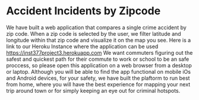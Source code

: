 # Accident Incidents by Zipcode
We have built a web application that compares a single crime accident by zip code. When a zip code is selected by the user, we filter latitude and longitude within that zip code 
and visualize it on the map you see.
Here is a link to our Heroku Instance where the application can be used https://inst377project3.herokuapp.com
We want commuters figuring out the safest and quickest path for their commute to work or school to be an safe proccess, so please open this application on a web browser from a desktop or laptop. Although you will be able to find the app functional on mobile iOs and Android devices, for your safety, we have built the plaftorm to run best from home, where you will have the best experience for mapping your next trip around town or for simply keeping an eye out for criminal hotspots. 

